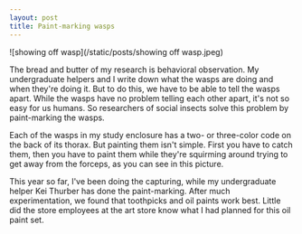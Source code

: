 ```yaml
---
layout: post
title: Paint-marking wasps
---
```


![showing off wasp](/static/posts/showing off wasp.jpeg)

The bread and butter of my research is behavioral observation. My undergraduate helpers and I write down what 
the wasps are doing and when they're doing it. But to do this, we have to be able to tell the wasps apart. 
While the wasps have no problem telling each other apart, it's not so easy for us humans. So researchers of social 
insects solve this problem by paint-marking the wasps.

Each of the wasps in my study enclosure has a two- or three-color code on the back of its thorax. But painting 
them isn't simple. First you have to catch them, then you have to paint them while they're squirming around 
trying to get away from the forceps, as you can see in this picture.

This year so far, I've been doing the capturing, while my undergraduate helper Kei Thurber has done the 
paint-marking. After much experimentation, we found that toothpicks and oil paints work best. Little did the 
store employees at the art store know what I had planned for this oil paint set.
